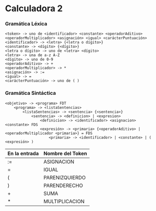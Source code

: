 # Calculadora 2


### Gramática Léxica

~~~
<token> -> uno de <identificador> <constante> <operadorAditivo> <operadorMultiplicador> <asignación> <igual> <carácterPuntuación>
<identificador> -> <letra> {<letra o dígito>}
<constante> -> <dígito> {<dígito>}
<letra o dígito> -> uno de <letra> <dígito>
<letra> -> una de a-z A-Z
<dígito> -> uno de 0-9
<operadorAditivo> -> + 
<operadorMultiplicador> -> *
<asignación> -> :=
<igual> -> =
<carácterPuntuación> -> uno de ( ) 
~~~

### Gramática Sintáctica

~~~
<objetivo> -> <programa> FDT
	<programa> -> <listaSentencias>
		<listaSentencias> -> <sentencia> {<sentencia>}
			<sentencia> -> <definicion> | <expresion>
				<definicion> -> <identificador> <asignacion> <constante> FDS
				<expresión> -> <primaria> {<operadorAditivo> | <operadorMultiplicador <primaria>} = FDS
					<primaria> -> <identificador> | <constante> | ( <expresión> )
~~~   
| En la entrada | Nombre del Token |
|---------------|------------------|
| := | ASIGNACION |
| = | IGUAL |
| ( | PARENIZQUIERDO |
| ) | PARENDERECHO |
| + | SUMA |
| * | MULTIPLICACION |
